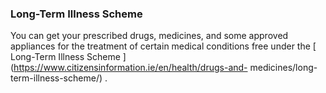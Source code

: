 ###  **Long-Term Illness Scheme**

You can get your prescribed drugs, medicines, and some approved appliances for
the treatment of certain medical conditions free under the [ Long-Term Illness
Scheme ](https://www.citizensinformation.ie/en/health/drugs-and-
medicines/long-term-illness-scheme/) .
